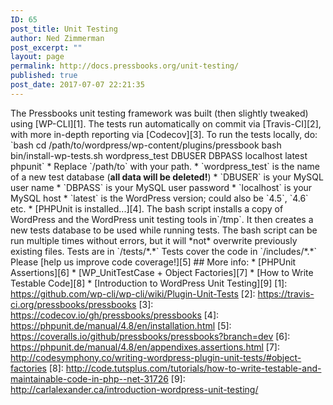 ```yaml
---
ID: 65
post_title: Unit Testing
author: Ned Zimmerman
post_excerpt: ""
layout: page
permalink: http://docs.pressbooks.org/unit-testing/
published: true
post_date: 2017-07-07 22:21:35
---
```

The Pressbooks unit testing framework was built (then slightly tweaked) using \[WP-CLI\]\[1\]. The tests run automatically on commit via \[Travis-CI\]\[2\], with more in-depth reporting via \[Codecov\]\[3\]. To run the tests locally, do: \`bash cd /path/to/wordpress/wp-content/plugins/pressbook bash bin/install-wp-tests.sh wordpress_test DBUSER DBPASS localhost latest phpunit\` * Replace \`/path/to\` with your path. * \`wordpress_test\` is the name of a new test database (**all data will be deleted!**) * \`DBUSER\` is your MySQL user name * \`DBPASS\` is your MySQL user password * \`localhost\` is your MySQL host * \`latest\` is the WordPress version; could also be \`4.5\`, \`4.6\` etc. * \[PHPUnit is installed...\]\[4\]. The bash script installs a copy of WordPress and the WordPress unit testing tools in\`/tmp\`. It then creates a new tests database to be used while running tests. The bash script can be run multiple times without errors, but it will \*not\* overwrite previously existing files. Tests are in \`/tests/\*.\*\` Tests cover the code in \`/includes/\*.\*\` Please \[help us improve code coverage!\]\[5\] ## More info: * \[PHPUnit Assertions\]\[6\] * \[WP_UnitTestCase + Object Factories\]\[7\] * \[How to Write Testable Code\]\[8\] * \[Introduction to WordPress Unit Testing\]\[9\] [1]: https://github.com/wp-cli/wp-cli/wiki/Plugin-Unit-Tests [2]: https://travis-ci.org/pressbooks/pressbooks [3]: https://codecov.io/gh/pressbooks/pressbooks [4]: https://phpunit.de/manual/4.8/en/installation.html [5]: https://coveralls.io/github/pressbooks/pressbooks?branch=dev [6]: https://phpunit.de/manual/4.8/en/appendixes.assertions.html [7]: http://codesymphony.co/writing-wordpress-plugin-unit-tests/#object-factories [8]: http://code.tutsplus.com/tutorials/how-to-write-testable-and-maintainable-code-in-php--net-31726 [9]: http://carlalexander.ca/introduction-wordpress-unit-testing/